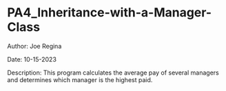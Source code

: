 # PA4_Inheritance-with-a-Manager-Class
Author: Joe Regina

Date: 10-15-2023

Description: This program calculates the average pay of several 
    managers and determines which manager is the highest paid.
